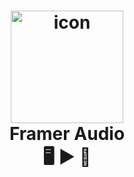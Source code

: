 <h1 align="center">
  <img src="https://cdn-std.dprcdn.net/files/acc_589332/6rZKHB" width="180" alt="icon"><br>
  Framer Audio<br>
  🖥 ▶️ 📱
</h1>

